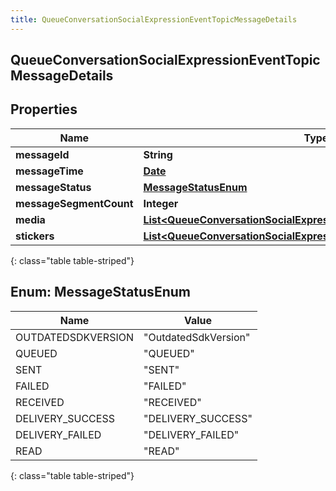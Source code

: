 ```yaml
---
title: QueueConversationSocialExpressionEventTopicMessageDetails
---
```

## QueueConversationSocialExpressionEventTopicMessageDetails


## Properties

| Name | Type | Description | Notes |
| ------------ | ------------- | ------------- | ------------- |
| **messageId** | **String** |  |  [optional] |
| **messageTime** | [**Date**](Date.html) |  |  [optional] |
| **messageStatus** | [**MessageStatusEnum**](#MessageStatusEnum) |  |  [optional] |
| **messageSegmentCount** | **Integer** |  |  [optional] |
| **media** | [**List&lt;QueueConversationSocialExpressionEventTopicMessageMedia&gt;**](QueueConversationSocialExpressionEventTopicMessageMedia.html) |  |  [optional] |
| **stickers** | [**List&lt;QueueConversationSocialExpressionEventTopicMessageSticker&gt;**](QueueConversationSocialExpressionEventTopicMessageSticker.html) |  |  [optional] |
{: class="table table-striped"}


<a name="MessageStatusEnum"></a>

## Enum: MessageStatusEnum

| Name | Value |
| ---- | ----- |
| OUTDATEDSDKVERSION | &quot;OutdatedSdkVersion&quot; |
| QUEUED | &quot;QUEUED&quot; |
| SENT | &quot;SENT&quot; |
| FAILED | &quot;FAILED&quot; |
| RECEIVED | &quot;RECEIVED&quot; |
| DELIVERY_SUCCESS | &quot;DELIVERY_SUCCESS&quot; |
| DELIVERY_FAILED | &quot;DELIVERY_FAILED&quot; |
| READ | &quot;READ&quot; |
{: class="table table-striped"}



